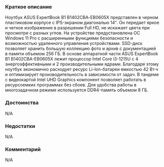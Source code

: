 ### **Краткое описание**
Ноутбук ASUS ExpertBook B1 B1402CBA-EB0605X представлен в черном пластиковом корпусе с IPS-экраном диагональю 14". Он передает яркое и четкое изображение в разрешении Full HD, не искажает цвета при просмотре с разных углов. На устройстве предустановлена ОС Windows 11 Pro с расширенными функциями безопасности и возможностью удаленного управления устройствами. SSD-диск позволяет хранить большую коллекцию фото и архив с документацией в памяти объемом 256 ГБ.  В основе аппаратной части ASUS ExpertBook B1 B1402CBA-EB0605X лежит процессор Intel Core i3-1215U с 4 энергоэффективными и 2 производительными ядрами. Благодаря этому ноутбук экономично расходует ресурс Li-Ion-батареи емкостью 42 Вт·ч и оптимизирует производительность в зависимости от задач. В тандеме с видеокартой Intel UHD Graphics компонент позволяет работать в ресурсоемких программах без сбоев. Для удобства работы в многозадачном режиме используется DDR4-память объемом 8 ГБ.

### **Достоинства**
N/A

### **Недостатки**
N/A

### **Комментарий**
N/A
